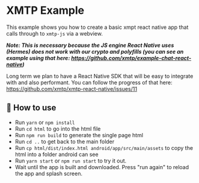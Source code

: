 # XMTP Example

This example shows you how to create a basic xmpt react native app that calls through to `xmtp-js` via a webview.

***Note: This is necessary because the JS engine React Native uses (Hermes) does not work with our crypto and polyfills (you can see an example using that here: https://github.com/xmtp/example-chat-react-native)***

Long term we plan to have a React Native SDK that will be easy to integrate with and also performant. You can follow the progress of that here: https://github.com/xmtp/xmtp-react-native/issues/11

## 🚀 How to use

- Run `yarn` or `npm install`
- Run `cd html` to go into the html file
- Run `npm run build` to generate the single page html
- Run `cd ..` to get back to the main folder
- Run `cp html/dist/index.html android/app/src/main/assets` to copy the html into a folder android can see
- Run `yarn start` or `npm run start` to try it out.
- Wait until the app is built and downloaded. Press "run again" to reload the app and splash screen.

